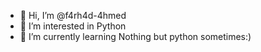 - 👋 Hi, I’m @f4rh4d-4hmed
- 👀 I’m interested in Python
- 🌱 I’m currently learning Nothing but python sometimes:)
<!---
f4rh4d-4hmed/f4rh4d-4hmed is a ✨ special ✨ repository because its `README.md` (this file) appears on your GitHub profile.
You can click the Preview link to take a look at your changes.
--->

